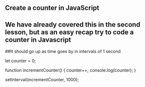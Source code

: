 ## Create a counter in JavaScript

## We have already covered this in the second lesson, but as an easy recap try to code a counter in Javascript
##It should go up as time goes by in intervals of 1 second

let counter = 0;

function incrementCounter() {
  counter++;
  console.log(counter);
}

setInterval(incrementCounter, 1000);
